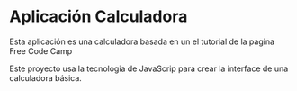 # Aplicación Calculadora

Esta aplicación es una calculadora basada en un el tutorial de la pagina Free Code Camp

Este proyecto usa la tecnologia de JavaScrip para crear la interface de una calculadora básica.
